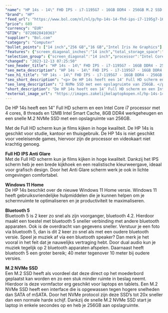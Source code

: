 ```yaml
---
"name": "HP 14s - 14\" FHD IPS - i7-1195G7 - 16GB DDR4 - 256GB M.2 SSD - W11 Home"
"brand": "HP"
"feed_url": "https://www.bol.com/nl/nl/p/hp-14s-14-fhd-ips-i7-1195g7-16gb-ddr4-256gb-m-2-ssd-w11-home/9300000153133957"
"price": 689
"currency": "EUR"
"GTIN": "8720828410363"
"supplier": "Bol.com"
"category": "Computer"
"bullet_points": ["14 inch","256 GB","16 GB","Intel Iris Xe Graphics"]
"features": {"screen_diagonal_inches":"14 inch","total_storage_space":"256 GB","memory_size":"16 GB","graphics_card":"Intel Iris Xe Graphics"}
"selection_group": {"screen_diagonal":"14 inch","processor":"Intel Core i7","changed_price_past_3_days":false,"product_family":"HP 14s"}
"changed": "2023-12-13 07:25:50"
"seo_header_title": "HP 14s - 14\" FHD IPS - i7-1195G7 - 16GB DDR4 - 256GB M.2 SSD - W11 Home"
"seo_meta_description": "HP 14s - 14\" FHD IPS - i7-1195G7 - 16GB DDR4 - 256GB M.2 SSD - W11 Home"
"seo_h1_title": "HP 14s - 14\" FHD IPS - i7-1195G7 - 16GB DDR4 - 256GB M.2 SSD - W11 Home"
"seo_short_description": "<p> De HP 14s heeft een 14″ Full HD scherm en een Intel Core i7 processor met 4 cores, 8 threads en 12MB Intel Smart Cache, 8GB DDR4 werkgeheugen en een snelle M."
"seo_long_description": "2 NVMe SSD met een opslagruimte van 256GB. </p> <p> Met de Full HD scherm kun je films kijken in hoge kwaliteit. De HP 14s is geschikt voor studie, kantoor en thuisgebruik. De HP 14s is niet geschikt voor veeleisende games, hiervoor zijn de processor en videokaart niet krachtig genoeg. </p> <p> <strong>Full HD IPS Anti Glare</strong><br />Met de Full HD scherm kun je films kijken in hoge kwaliteit. Dankzij het IPS scherm heb je een brede kijkhoek en een realistische kleurweergave, ideaal voor grafisch design. Door het Anti Glare scherm werk je ook in lichte omgevingen comfortabel. </p> <p> <strong>Windows 11 Home</strong><br />De HP 14s beschikt over de nieuwe Windows 11 Home versie. Windows 11 heeft gebruiksvriendelijke hulpmiddelen die je kunnen helpen om je schermruimte te optimaliseren en je productiviteit te maximaliseren. </p> <p> <strong>Bluetooth 5</strong><br />Bluetooth 5 is 2 keer zo snel als zijn voorganger, bluetooth 4. 2. Hierdoor maakt een toestel met bluetooth 5 sneller verbinding met andere bluetooth apparaten. Ook is de overdracht van gegevens sneller. Verstuur je een foto via bluetooth 5, dan is dit 2 keer zo snel als met een oudere bluetooth versie. Speel je muziek af via een bluetooth speaker? Dan merk je het vooral in het feit dat je nauwelijks vertraging hebt. Door dual audio kun je muziek tegelijk op 2 bluetooth apparaten afspelen. Daarnaast heeft bluetooth 5 een groter bereik; 40 meter tegenover 10 meter bij oudere versies. </p> <p> <strong>M. 2 NVMe SSD</strong><br />Een M. 2 SSD heeft als voordeel dat deze direct op het moederbord geplaatst kan worden en zo een stuk minder ruimte in beslag neemt. Hierdoor is deze vormfactor erg geschikt voor laptops en tablets. Een M. 2 NVMe SSD heeft een interface die is opgewassen tegen hogere snelheden dan SATA of mSATA. Door het NVMe protocol zijn deze SSD’s tot 20x sneller dan een normale harde schijf. Dankzij de snelle M. 2 NVMe SSD start je laptop in enkele secondes op en heb je 256GB aan opslagruimte. </p>"
"short_description": "De HP 14s heeft een 14″ Full HD scherm en een Intel Core i7 processor met 4 cores, 8 threads en 12MB Intel Smart Cache, 8GB DDR4 werkgeheugen en een snelle M.2 NVMe SSD met een opslagruimte van 256GB. Met de Full HD scherm kun je films kijken in hoge kwaliteit. De HP 14s is geschikt voor studie, kantoor en thuisgebruik. De HP 14s is niet geschikt voor veeleisende games, hiervoor zijn de processor en videokaart niet krachtig genoeg. Full HD IPS Anti Glare Met de Full HD scherm kun je films kijken in hoge kwaliteit. Dankzij het IPS scherm heb je een brede kijkhoek en een realistische kleurweergave, ideaal voor grafisch design. Door het Anti Glare scherm werk je ook in lichte omgevingen comfortabel. Windows 11 Home De HP 14s beschikt over de nieuwe Windows 11 Home versie. Windows 11 heeft gebruiksvriendelijke hulpmiddelen die je kunnen helpen om je schermruimte te optimaliseren en je productiviteit te maximaliseren. Bluetooth 5 Bluetooth 5 is 2 keer zo snel als zijn voorganger, bluetooth 4.2. Hierdoor maakt een toestel met bluetooth 5 sneller verbinding met andere bluetooth apparaten. Ook is de overdracht van gegevens sneller. Verstuur je een foto via bluetooth 5, dan is dit 2 keer zo snel als met een oudere bluetooth versie. Speel je muziek af via een bluetooth speaker? Dan merk je het vooral in het feit dat je nauwelijks vertraging hebt. Door dual audio kun je muziek tegelijk op 2 bluetooth apparaten afspelen. Daarnaast heeft bluetooth 5 een groter bereik; 40 meter tegenover 10 meter bij oudere versies. M.2 NVMe SSD Een M.2 SSD heeft als voordeel dat deze direct op het moederbord geplaatst kan worden en zo een stuk minder ruimte in beslag neemt. Hierdoor is deze vormfactor erg geschikt voor laptops en tablets. Een M.2 NVMe SSD heeft een interface die is opgewassen tegen hogere snelheden dan SATA of mSATA. Door het NVMe protocol zijn deze SSD’s tot 20x sneller dan een normale harde schijf. Dankzij de snelle M.2 NVMe SSD start je laptop in enkele secondes op en heb je 256GB aan opslagruimte."
"external_image_url": "https://images.zakelijkelaptopkopen.nl/hp-14s-14-fhd-ips-i7-1195g7-16gb-ddr4-256gb-m-2-ssd-w11-home.webp"
---
```


<p> De HP 14s heeft een 14″ Full HD scherm en een Intel Core i7 processor met 4 cores, 8 threads en 12MB Intel Smart Cache, 8GB DDR4 werkgeheugen en een snelle M.2 NVMe SSD met een opslagruimte van 256GB. </p> <p> Met de Full HD scherm kun je films kijken in hoge kwaliteit. De HP 14s is geschikt voor studie, kantoor en thuisgebruik. De HP 14s is niet geschikt voor veeleisende games, hiervoor zijn de processor en videokaart niet krachtig genoeg. </p> <p> <strong>Full HD IPS Anti Glare</strong><br />Met de Full HD scherm kun je films kijken in hoge kwaliteit. Dankzij het IPS scherm heb je een brede kijkhoek en een realistische kleurweergave, ideaal voor grafisch design. Door het Anti Glare scherm werk je ook in lichte omgevingen comfortabel. </p> <p> <strong>Windows 11 Home</strong><br />De HP 14s beschikt over de nieuwe Windows 11 Home versie. Windows 11 heeft gebruiksvriendelijke hulpmiddelen die je kunnen helpen om je schermruimte te optimaliseren en je productiviteit te maximaliseren. </p> <p> <strong>Bluetooth 5</strong><br />Bluetooth 5 is 2 keer zo snel als zijn voorganger, bluetooth 4.2. Hierdoor maakt een toestel met bluetooth 5 sneller verbinding met andere bluetooth apparaten. Ook is de overdracht van gegevens sneller. Verstuur je een foto via bluetooth 5, dan is dit 2 keer zo snel als met een oudere bluetooth versie. Speel je muziek af via een bluetooth speaker? Dan merk je het vooral in het feit dat je nauwelijks vertraging hebt. Door dual audio kun je muziek tegelijk op 2 bluetooth apparaten afspelen. Daarnaast heeft bluetooth 5 een groter bereik; 40 meter tegenover 10 meter bij oudere versies. </p> <p> <strong>M.2 NVMe SSD</strong><br />Een M.2 SSD heeft als voordeel dat deze direct op het moederbord geplaatst kan worden en zo een stuk minder ruimte in beslag neemt. Hierdoor is deze vormfactor erg geschikt voor laptops en tablets. Een M.2 NVMe SSD heeft een interface die is opgewassen tegen hogere snelheden dan SATA of mSATA. Door het NVMe protocol zijn deze SSD’s tot 20x sneller dan een normale harde schijf. Dankzij de snelle M.2 NVMe SSD start je laptop in enkele secondes op en heb je 256GB aan opslagruimte. </p>